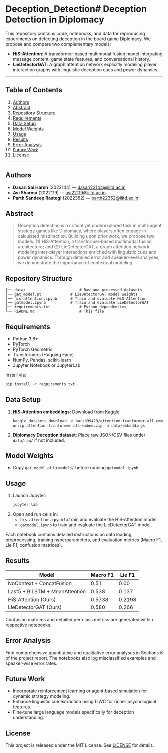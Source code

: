 # Deception_Detection# Deception Detection in Diplomacy

This repository contains code, notebooks, and data for reproducing experiments on detecting deception in the board game Diplomacy. We propose and compare two complementary models:

- **HiS-Attention**: A transformer‑based multimodal fusion model integrating message content, game state features, and conversational history.
- **LieDetectorGAT**: A graph attention network explicitly modeling player interaction graphs with linguistic deception cues and power dynamics.

---

## Table of Contents
1. [Authors](#authors)
2. [Abstract](#abstract)
3. [Repository Structure](#repository-structure)
4. [Requirements](#requirements)
5. [Data Setup](#data-setup)
6. [Model Weights](#model-weights)
7. [Usage](#usage)
8. [Results](#results)
9. [Error Analysis](#error-analysis)
10. [Future Work](#future-work)
11. [License](#license)

---

## Authors
- **Dasari Sai Harsh** (2022144) — dasari22144@iiitd.ac.in  
- **Avi Sharma** (2022119) — avi22119@iiitd.ac.in  
- **Parth Sandeep Rastogi** (2022352) — parth22352@iiitd.ac.in

## Abstract
> Deception detection is a critical yet underexplored task in multi-agent strategy games like Diplomacy, where players often engage in calculated misdirection. Building upon prior work, we propose two models: (1) HiS‑Attention, a transformer‑based multimodal fusion architecture; and (2) LieDetectorGAT, a graph attention network modeling inter-player interactions enriched with linguistic cues and power dynamics. Through detailed error and speaker‑level analyses, we demonstrate the importance of contextual modeling.

## Repository Structure
```
├── data/                        # Raw and processed datasets
│── gat_model.pt             # LieDetectorGAT model weights
│── his-attention.ipynb      # Train and evaluate HiS‑Attention
│── gatmodel.ipynb           # Train and evaluate LieDetectorGAT
├── requirements.txt             # Python dependencies
└── README.md                    # This file
```

## Requirements
- Python 3.8+
- PyTorch
- PyTorch Geometric
- Transformers (Hugging Face)
- NumPy, Pandas, scikit-learn
- Jupyter Notebook or JupyterLab

Install via:
```bash
pip install -r requirements.txt
```

## Data Setup
1. **HiS‑Attention embeddings**: Download from Kaggle:
   ```bash
   kaggle datasets download -d harsh99429/attention-tranformer-all-embed
   unzip attention-tranformer-all-embed.zip -d data/embeddings
   ```
2. **Diplomacy Deception dataset**: Place raw JSON/CSV files under `data/raw/` if not included.

## Model Weights
- Copy `gat_model.pt` to `models/` before running `gatmodel.ipynb`.

## Usage
1. Launch Jupyter:
   ```bash
   jupyter lab
   ```
2. Open and run cells in:
   - `his-attention.ipynb` to train and evaluate the HiS‑Attention model.
   - `gatmodel.ipynb` to train and evaluate the LieDetectorGAT model.

Each notebook contains detailed instructions on data loading, preprocessing, training hyperparameters, and evaluation metrics (Macro F1, Lie F1, confusion matrices).

## Results
| Model                          | Macro F1 | Lie F1 |
|--------------------------------|----------|--------|
| NoContext + ConcatFusion       | 0.51     | 0.00   |
| Last5 + BiLSTM + MeanAttention | 0.538    | 0.137  |
| HiS‑Attention (Ours)           | 0.5738   | 0.2198 |
| LieDetectorGAT (Ours)          | 0.580    | 0.266  |

Confusion matrices and detailed per‑class metrics are generated within respective notebooks.

## Error Analysis
Find comprehensive quantitative and qualitative error analyses in Sections 6 of the project report. The notebooks also log misclassified examples and speaker‑wise error rates.

## Future Work
- Incorporate reinforcement learning or agent‑based simulation for dynamic strategy modeling.
- Enhance linguistic cue extraction using LIWC for richer psychological features.
- Fine‑tune large language models specifically for deception understanding.

## License
This project is released under the MIT License. See [LICENSE](LICENSE) for details.

